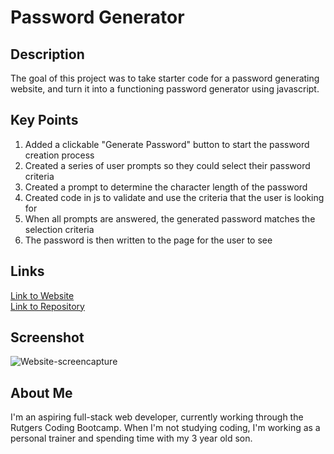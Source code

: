 # Password Generator

## Description
The goal of this project was to take starter code for a password generating website, and turn it into a functioning password generator using javascript.

## Key Points
1. Added a clickable "Generate Password" button to start the password creation process
2. Created a series of user prompts so they could select their password criteria
3. Created a prompt to determine the character length of the password
4. Created code in js to validate and use the criteria that the user is looking for
5. When all prompts are answered, the generated password matches the selection criteria
6. The password is then written to the page for the user to see

## Links
[Link to Website](https://johnlanni619.github.io/Password-Generator/) </br>
[Link to Repository](https://github.com/JohnLanni619/Password-Generator)

## Screenshot
![Website-screencapture](https://user-images.githubusercontent.com/82123623/117588757-85026400-b0f3-11eb-94d9-987a6e2c4873.png)

## About Me
I'm an aspiring full-stack web developer, currently working through the Rutgers Coding Bootcamp. When I'm not studying coding, I'm working as a personal trainer and spending time with my 3 year old son.
